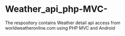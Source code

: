 # Weather_api_php-MVC-
The respository contains Weather detail api access from worldweatheronline.com using PHP MVC and Android
